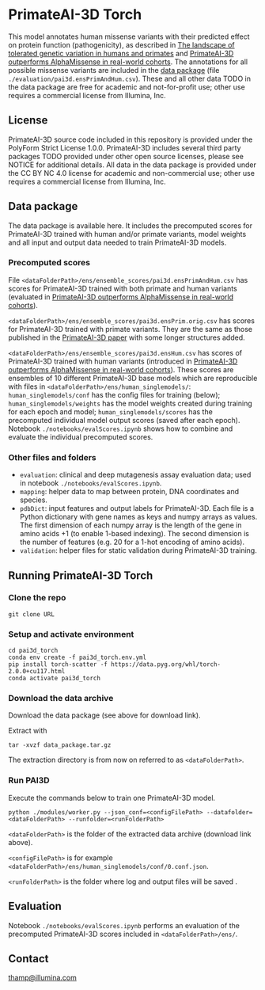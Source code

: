 # PrimateAI-3D Torch

This model annotates human missense variants with their predicted effect on protein function (pathogenicity), as described in [The landscape of tolerated genetic variation in humans and primates](https://www.science.org/doi/10.1126/science.abn8197) and [PrimateAI-3D outperforms AlphaMissense in real-world cohorts](https://www.medrxiv.org/content/10.1101/2024.01.12.24301193v1). The annotations for all possible missense variants are included in the [data package](https://ilmn-my.sharepoint.com/:u:/g/personal/thamp_illumina_com/EbBe877iGXxNrr4BpTCMdJgBkp1PvtZclmQX38Epaqp6xg?e=7Om5VJ) (file `./evaluation/pai3d.ensPrimAndHum.csv`). These and all other data TODO in the data package are free for academic and not-for-profit use; other use requires a commercial license from Illumina, Inc.

## License
PrimateAI-3D source code included in this repository is provided under the PolyForm Strict License 1.0.0. PrimateAI-3D includes several third party packages TODO provided under other open source licenses, please see NOTICE for additional details. All data in the data package is provided under the CC BY NC 4.0 license for academic and non-commercial use; other use requires a commercial license from Illumina, Inc.

## Data package
The data package is available here.
It includes the precomputed scores for PrimateAI-3D trained with human and/or primate variants, model weights and all input and output data needed to train PrimateAI-3D models.

### Precomputed scores
File `<dataFolderPath>/ens/ensemble_scores/pai3d.ensPrimAndHum.csv` has scores for PrimateAI-3D trained with both primate and human variants (evaluated in [PrimateAI-3D outperforms AlphaMissense in real-world cohorts](https://www.medrxiv.org/content/10.1101/2024.01.12.24301193v1)).

`<dataFolderPath>/ens/ensemble_scores/pai3d.ensPrim.orig.csv` has scores for PrimateAI-3D trained with primate variants. They are the same as those published in the [PrimateAI-3D paper](https://www.science.org/doi/10.1126/science.abn8197) with some longer structures added.

`<dataFolderPath>/ens/ensemble_scores/pai3d.ensHum.csv` has scores of PrimateAI-3D trained with human variants (introduced in [PrimateAI-3D outperforms AlphaMissense in real-world cohorts](https://www.medrxiv.org/content/10.1101/2024.01.12.24301193v1)). These scores are ensembles of 10 different PrimateAI-3D base models which are reproducible with files in `<dataFolderPath>/ens/human_singlemodels/`: `human_singlemodels/conf` has the config files for training (below); `human_singlemodels/weights` has the model weights created during training for each epoch and model; `human_singlemodels/scores` has the precomputed individual model output scores (saved after each epoch). Notebook `./notebooks/evalScores.ipynb` shows how to combine and evaluate the individual precomputed scores.

### Other files and folders
- `evaluation`: clinical and deep mutagenesis assay evaluation data; used in notebook `./notebooks/evalScores.ipynb`.
- `mapping`: helper data to map between protein, DNA coordinates and species.
- `pdbDict`: input features and output labels for PrimateAI-3D. Each file is a Python dictionary with gene names as keys and numpy arrays as values. The first dimension of each numpy array is the length of the gene in amino acids +1 (to enable 1-based indexing). The second dimension is the number of features (e.g. 20 for a 1-hot encoding of amino acids).
- `validation`: helper files for static validation during PrimateAI-3D training.

## Running PrimateAI-3D Torch
### Clone the repo
```
git clone URL
```

### Setup and activate environment
```
cd pai3d_torch
conda env create -f pai3d_torch.env.yml
pip install torch-scatter -f https://data.pyg.org/whl/torch-2.0.0+cu117.html
conda activate pai3d_torch
```

### Download the data archive
Download the data package (see above for download link).

Extract with
```
tar -xvzf data_package.tar.gz
```

The extraction directory is from now on referred to as `<dataFolderPath>`.

### Run PAI3D 
Execute the commands below to train one PrimateAI-3D model.

```
python ./modules/worker.py --json_conf=<configFilePath> --datafolder=<dataFolderPath> --runfolder=<runFolderPath>
```

`<dataFolderPath>` is the folder of the extracted data archive (download link above).

`<configFilePath>` is for example `<dataFolderPath>/ens/human_singlemodels/conf/0.conf.json`.

`<runFolderPath>` is the folder where log and output files will be saved .

## Evaluation
Notebook `./notebooks/evalScores.ipynb` performs an evaluation of the precomputed PrimateAI-3D scores included in `<dataFolderPath>/ens/`.

## Contact
thamp@illumina.com
